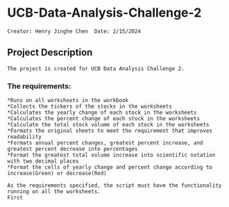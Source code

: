 # UCB-Data-Analysis-Challenge-2
    Creator: Henry Jinghe Chen  Date: 2/15/2024
## Project Description
    The project is created for UCB Data Analysis Challenge 2.
### The requirements:
    *Runs on all worksheets in the workbook
    *Collects the tickers of the stocks in the worksheets
    *Calculates the yearly change of each stock in the worksheets
    *Calculates the percent change of each stock in the worksheets
    *Calculate the total stock volume of each stock in the worksheets
    *Formats the original sheets to meet the requirement that improves readability
    *Formats annual percent changes, greatest percent increase, and greatest percent decrease into percentages
    *Format the greatest total volume increase into scientific notation with two decimal places
    *Format the cells of yearly change and percent change according to increase(Green) or decrease(Red)

    As the requirements specified, the script must have the functionality running on all the worksheets.
    First 
